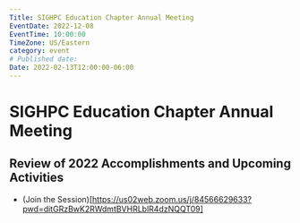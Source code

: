 ```yaml
---
Title: SIGHPC Education Chapter Annual Meeting
EventDate: 2022-12-08
EventTime: 10:00:00
TimeZone: US/Eastern
category: event
# Published date:
Date: 2022-02-13T12:00:00-06:00
---
```


# SIGHPC Education Chapter Annual Meeting

## Review of 2022 Accomplishments and Upcoming Activities

* (Join the Session)[https://us02web.zoom.us/j/84566629633?pwd=ditGRzBwK2RWdmtBVHRLblR4dzNQQT09]

